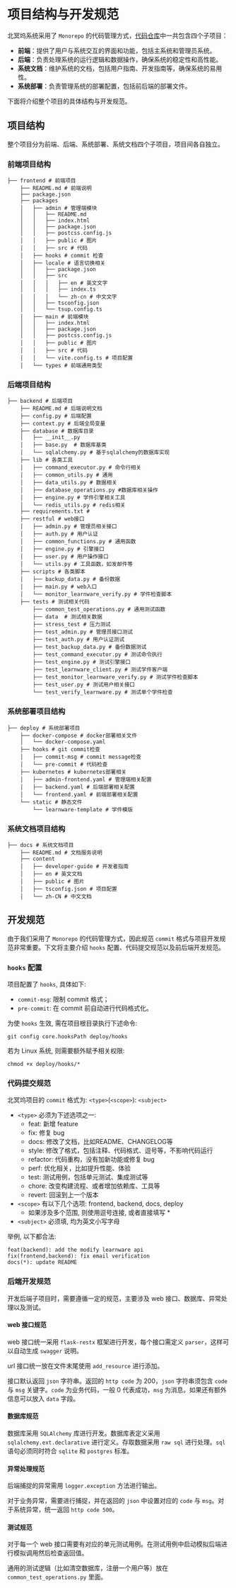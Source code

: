 # 项目结构与开发规范

北冥坞系统采用了 `Monorepo` 的代码管理方式，[代码仓库](https://github.com/Learnware-LAMDA/Beiming-System)中一共包含四个子项目：
- **前端**：提供了用户与系统交互的界面和功能，包括主系统和管理员系统。
- **后端**：负责处理系统的运行逻辑和数据操作，确保系统的稳定性和高性能。
- **系统文档**：维护系统的文档，包括用户指南、开发指南等，确保系统的易用性。
- **系统部署**：负责管理系统的部署配置，包括前后端的部署文件。

下面将介绍整个项目的具体结构与开发规范。

## 项目结构

整个项目分为前端、后端、系统部署、系统文档四个子项目，项目间各自独立。

### 前端项目结构
```shell
├── frontend # 前端项目
    ├── README.md # 前端说明
    ├── package.json
    ├── packages 
    │   ├── admin # 管理端模块
    │   │   ├── README.md
    │   │   ├── index.html
    │   │   ├── package.json
    │   │   ├── postcss.config.js
    │   │   ├── public # 图片
    │   │   ├── src # 代码
    │   ├── hooks # commit 检查
    │   ├── locale # 语言切换相关
    │   │   ├── package.json
    │   │   ├── src
    │   │   │   ├── en # 英文文字
    │   │   │   ├── index.ts
    │   │   │   └── zh-cn # 中文文字
    │   │   ├── tsconfig.json
    │   │   └── tsup.config.ts
    │   ├── main # 前端模块
    │   │   ├── index.html
    │   │   ├── package.json
    │   │   ├── postcss.config.js
    │   │   ├── public # 图片
    │   │   ├── src # 代码
    │   │   └── vite.config.ts # 项目配置
    │   └── types # 前端通用类型
```


### 后端项目结构

```shell
├── backend # 后端项目
    ├── README.md # 后端说明文档
    ├── config.py # 后端配置
    ├── context.py # 后端全局变量
    ├── database # 数据库目录
    │   ├── __init__.py
    │   ├── base.py  # 数据库基类
    │   └── sqlalchemy.py # 基于sqlalchemy的数据库实现
    ├── lib # 各类工具
    │   ├── command_executor.py # 命令行相关
    │   ├── common_utils.py # 通用
    │   ├── data_utils.py # 数据相关
    │   ├── database_operations.py #数据库相关操作
    │   ├── engine.py # 学件引擎相关工具
    │   └── redis_utils.py # redis相关
    ├── requirements.txt # 
    ├── restful # web接口
    │   ├── admin.py # 管理员相关接口
    │   ├── auth.py # 用户认证
    │   ├── common_functions.py # 通用函数
    │   ├── engine.py # 引擎接口
    │   ├── user.py # 用户操作接口
    │   └── utils.py # 工具函数，如发邮件等
    ├── scripts # 各类脚本
    │   ├── backup_data.py # 备份数据
    │   ├── main.py # web入口
    │   └── monitor_learnware_verify.py # 学件检查脚本
    ├── tests # 测试相关代码
        ├── common_test_operations.py # 通用测试函数
        ├── data  # 测试相关数据
        ├── stress_test # 压力测试
        ├── test_admin.py # 管理员接口测试
        ├── test_auth.py # 用户认证测试
        ├── test_backup_data.py # 备份数据测试
        ├── test_command_executor.py # 测试命令执行
        ├── test_engine.py # 测试引擎接口
        ├── test_learnware_client.py # 测试学件客户端
        ├── test_monitor_learnware_verify.py # 测试学件检查脚本
        ├── test_user.py # 测试用户相关接口
        └── test_verify_learnware.py # 测试单个学件检查
```

### 系统部署项目结构

```shell
├── deploy # 系统部署项目
    ├── docker-compose # docker部署相关文件
    │   └── docker-compose.yaml
    ├── hooks # git commit检查
    │   ├── commit-msg # commit message检查
    │   └── pre-commit # 代码检查
    ├── kubernetes # kubernetes部署相关
    │   ├── admin-frontend.yaml # 管理端相关配置
    │   ├── backend.yaml # 后端部署相关配置
    │   └── frontend.yaml # 前端部署相关配置
    └── static # 静态文件
        └── learnware-template # 学件模版
```

### 系统文档项目结构

```shell
├── docs # 系统文档项目
    ├── README.md # 文档服务说明
    ├── content 
    │   ├── developer-guide # 开发者指南
    │   ├── en # 英文文档
    │   ├── public # 图片
    │   ├── tsconfig.json # 项目配置
    │   └── zh-CN # 中文文档
```

## 开发规范

由于我们采用了 `Monorepo` 的代码管理方式，因此规范 `commit` 格式与项目开发规范非常重要。下文将主要介绍 `hooks` 配置、代码提交规范以及前后端开发规范。

### `hooks` 配置

项目配置了 `hooks`, 具体如下:
- `commit-msg`: 限制 commit 格式；
- `pre-commit`: 在 commit 前自动进行代码格式化。

为使 `hooks` 生效, 需在项目根目录执行下述命令:
```shell
git config core.hooksPath deploy/hooks
```
若为 Linux 系统, 则需要额外赋予相关权限:
```shell
chmod +x deploy/hooks/*
```

### 代码提交规范

北冥坞项目的 `commit` 格式为: `<type>`(`<scope>`): `<subject>`
- `<type>` 必须为下述选项之一:
    - feat: 新增 feature
    - fix: 修复 bug
    - docs: 修改了文档，比如README、CHANGELOG等
    - style: 修改了格式，包括注释、代码格式、逗号等，不影响代码运行
    - refactor: 代码重构，没有加新功能或修复 bug
    - perf: 优化相关，比如提升性能、体验
    - test: 测试用例，包括单元测试、集成测试等
    - chore: 改变构建流程、或者增加依赖库、工具等
    - revert: 回滚到上一个版本
- `<scope>` 有以下几个选项: frontend, backend, docs, deploy
    - 如果涉及多个范围, 则使用逗号连接, 或者直接填写 *
- `<subject>` 必须填, 均为英文小写字母

举例, 以下都合法:
```shell
feat(backend): add the modify learnware api
fix(frontend,backend): fix email verification
docs(*): update README
```

### 后端开发规范

开发后端子项目时，需要遵循一定的规范，主要涉及 web 接口、数据库、异常处理以及测试。

#### web 接口规范

web 接口统一采用 `flask-restx` 框架进行开发，每个接口需定义 `parser`，这样可以自动生成 `swagger` 说明。

url 接口统一放在文件末尾使用 `add_resource` 进行添加。

接口默认返回 `json` 字符串。返回的 `http code` 为 200，`json` 字符串须包含 `code` 与 `msg` 关键字。`code` 为业务代码，一般 0 代表成功，`msg` 为消息。如果还有额外信息可以放入 `data` 字段。

#### 数据库规范

数据库采用 `SQLAlchemy` 库进行开发。数据库表定义采用 `sqlalchemy.ext.declarative` 进行定义。存取数据采用 `raw sql` 进行处理。`sql` 语句必须同时符合 `sqlite` 和 `postgres` 标准。

#### 异常处理规范

后端捕捉的异常需用 `logger.exception` 方法进行输出。

对于业务异常，需要进行捕捉，并在返回的 `json` 中设置对应的 `code` 与 `msg`。对于系统异常，统一返回 `http code 500`。

#### 测试规范

对于每一个 web 接口需要有对应的单元测试用例。在测试用例中启动模拟后端进行模拟调用然后检查返回值。

通用的测试逻辑（比如清空数据库，注册一个用户等）放在 `common_test_operations.py` 里面。

